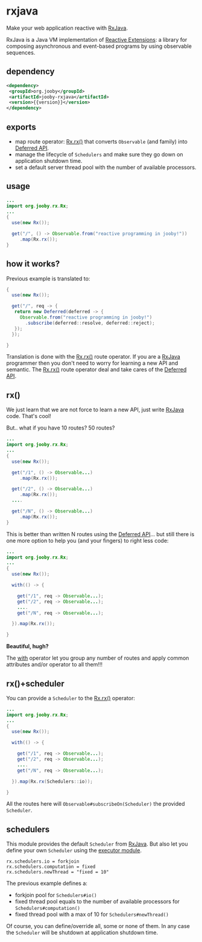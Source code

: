 # rxjava

Make your web application reactive with <a href="https://github.com/ReactiveX/RxJava">RxJava</a>.

RxJava is a Java VM implementation of <a href="http://reactivex.io">Reactive Extensions</a>: a library for composing asynchronous and event-based programs by using observable sequences.

## dependency

```xml
<dependency>
 <groupId>org.jooby</groupId>
 <artifactId>jooby-rxjava</artifactId>
 <version>{{version}}</version>
</dependency>
```

## exports

* map route operator: [Rx.rx()]({{defdocs}}/rx/Rx.html#rx--) that converts ```Observable``` (and family) into [Deferred API]({{defdocs}}/Deferred.html).
* manage the lifecycle of ```Schedulers``` and make sure they go down on application shutdown time.
* set a default server thread pool with the number of available processors.

## usage

```java
...
import org.jooby.rx.Rx;
...
{
  use(new Rx());

  get("/", () -> Observable.from("reactive programming in jooby!"))
     .map(Rx.rx());
}
```

## how it works?

Previous example is translated to:

```java
{
  use(new Rx());

  get("/", req -> {
   return new Deferred(deferred -> {
     Observable.from("reactive programming in jooby!")
       .subscribe(deferred::resolve, deferred::reject);
   });
  });

}
```

Translation is done with the [Rx.rx()]({{defdocs}}/rx/Rx.html#rx--) route operator. If you are a <a href="https://github.com/ReactiveX/RxJava">RxJava</a> programmer then you don't need to worry for learning a new API and semantic. The [Rx.rx()]({{defdocs}}/rx/Rx.html#rx--) route operator deal and take cares of the [Deferred API]({{defdocs}}/Deferred.html).

## rx()

We just learn that we are not force to learn a new API, just write <a href="https://github.com/ReactiveX/RxJava">RxJava</a> code. That's cool!

But.. what if you have 10 routes? 50 routes?

```java
...
import org.jooby.rx.Rx;
...
{
  use(new Rx());

  get("/1", () -> Observable...)
     .map(Rx.rx());

  get("/2", () -> Observable...)
     .map(Rx.rx());
  ....

  get("/N", () -> Observable...)
     .map(Rx.rx());
}
```

This is better than written N routes using the [Deferred API]({{defdocs}}/Deferred.html)... but still there is one more option to help you (and your fingers) to right less code:

```java
...
import org.jooby.rx.Rx;
...
{
  use(new Rx());

  with(() -> {

    get("/1", req -> Observable...);
    get("/2", req -> Observable...);
    ....
    get("/N", req -> Observable...);

  }).map(Rx.rx());

}
```

**Beautiful, hugh?**

The [with]({{defdocs}}/Routes.html#with-java.lang.Runnable-) operator let you group any number of routes and apply common attributes and/or operator to all them!!!

## rx()+scheduler

You can provide a ```Scheduler``` to the [Rx.rx()]({{defdocs}}/rx/Rx.html#rx--) operator:

```java
...
import org.jooby.rx.Rx;
...
{
  use(new Rx());

  with(() -> {

    get("/1", req -> Observable...);
    get("/2", req -> Observable...);
    ....
    get("/N", req -> Observable...);

  }).map(Rx.rx(Schedulers::io));

}
```

All the routes here will ```Observable#subscribeOn(Scheduler)``` the provided ```Scheduler```.

## schedulers

This module provides the default ```Scheduler``` from <a href="https://github.com/ReactiveX/RxJava">RxJava</a>. But also let you define your own ```Scheduler``` using the [executor module](/doc/executor).

```
rx.schedulers.io = forkjoin
rx.schedulers.computation = fixed
rx.schedulers.newThread = "fixed = 10"
```

The previous example defines a:

* forkjoin pool for ```Schedulers#io()``` 
* fixed thread pool equals to the number of available processors for ```Schedulers#computation()```
* fixed thread pool with a max of 10 for ```Schedulers#newThread()```

Of course, you can define/override all, some or none of them. In any case the ```Scheduler``` will be shutdown at application shutdown time.
